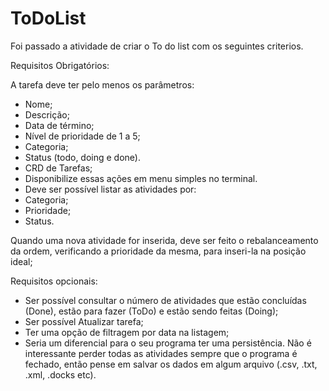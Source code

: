 # ToDoList

Foi passado a atividade de criar o To do list com os seguintes criterios.

Requisitos Obrigatórios:

A tarefa deve ter pelo menos os parâmetros: 

- Nome;
- Descrição;
- Data de término;
- Nível de prioridade de 1 a 5;
- Categoria;
- Status (todo, doing e done).
- CRD de Tarefas;
- Disponibilize essas ações em menu simples no terminal.
- Deve ser possível listar as atividades por:
- Categoria;
- Prioridade;
- Status.
  
Quando uma nova atividade for inserida, deve ser feito o rebalanceamento da ordem, verificando a prioridade da mesma, para inseri-la na posição ideal;

Requisitos opcionais: 

- Ser possível consultar o número de atividades que estão concluídas (Done), estão para fazer (ToDo) e estão sendo feitas (Doing);
- Ser possível Atualizar tarefa;
- Ter uma opção de filtragem por data na listagem;
- Seria um diferencial para o seu programa ter uma persistência. Não é interessante perder todas as atividades sempre que o programa é fechado, então pense em salvar os dados em algum arquivo (.csv, .txt, .xml, .docks etc). 
